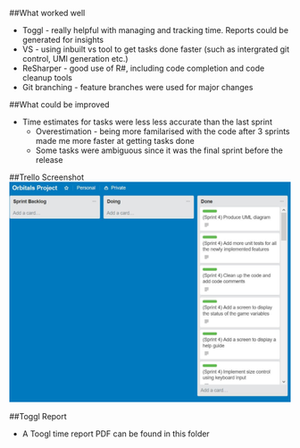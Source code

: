 ##What worked well
+ Toggl - really helpful with managing and tracking time. Reports could be generated for insights
+ VS - using inbuilt vs tool to get tasks done faster (such as intergrated git control, UMl generation etc.)
+ ReSharper - good use of R#, including code completion and code cleanup tools
+ Git branching - feature branches were used for major changes

##What could be improved
* Time estimates for tasks were less less accurate than the last sprint
	* Overestimation - being more familarised with the code after 3 sprints made me more faster at getting tasks done
	* Some tasks were ambiguous since it was the final sprint before the release

##Trello Screenshot
![trello_end_screenshot](sprint_4_end_trello.JPG)

##Toggl Report
+ A Toogl time report PDF can be found in this folder